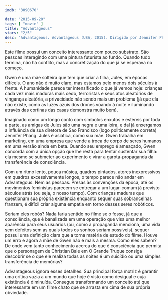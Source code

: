 ```yaml
---
imdb: "3090670"

date: "2015-09-20"
tags: [ "movie" ]
title: "Advantageous"
stars: "2/5"
desc: "Advantageous. Advantageous (USA, 2015). Dirigido por Jennifer Phang. Escrito por Jacqueline Kim, Jennifer Phang. Com Jacqueline Kim, James Urbaniak, Freya Adams, Ken Jeong, Jennifer Ehle, Samantha Kim, Troi Zee, Olivia Horton, Jennifer Ikeda."
---
```

Este filme possui um conceito interessante com pouco substrato. São pessoas interagindo com uma pintura futurista ao fundo. Quando tudo termina, não há conflito, mas a concretização do que já se esperava no começo.

Gwen é uma mãe solteira que tem que criar a filha, Jules, em épocas difíceis. O ano não é muito claro, mas estamos pelo menos dois séculos à frente. A humanidade parece ter intensificado o que já vemos hoje: crianças cada vez mais maduras mais cedo, terroristas e seus atos aleatórios de vingança aleatória, a privacidade não sendo mais um problema (já que ela não existe, como as luzes azuis dos drones voando à noite e iluminando através das cortinas das casas demonstra muito bem).

Imaginado como um longo conto com símbolos enxutos e estéreis por toda a parte, as amigas de Jules são uma negra e uma loira, e daí já enxergamos a influência de sua diretora de Sao Francisco (logo politicamente correta) Jennifer Phang. Jules é asiática, como sua mãe. Gwen trabalha em marketing, em uma empresa que vende a troca de corpo de seres humanos em uma versão ainda em beta. Quando seu emprego é ameaçado, Gwen concorda com a única opção que lhe resta para tentar sustentar sua filha: ela mesmo se submeter ao experimento e virar a garota-propaganda da transferência de consciência.

Com um ritmo lento, pouca música, quadros pintados, atores inexpressivos em quadros excessivamente longos, o tempo parece não andar em Advantegous. Nem as pessoas. Presas às convenções da época, até os movimentos feministas parecem se entregar a um lugar-comum já previsto séculos atrás (ou seja, o nosso tempo). Com crianças maduras que questionam sua própria existência enquanto sequer suas sobrancelhas franzem, é difícil criar alguma empatia em torno desses seres robóticos.

Seriam eles robôs? Nada faria sentido no filme se o fosse, já que a consciência, que é banalizada em uma operação que visa uma melhor aparência para seus usuários (ou, como a propaganda menciona, uma vida sem defeitos sem as quais todos os sonhos seriam possíveis), sequer possui uma definição clara que a torna matéria de estudo do filme. Houve um erro e agora a mãe de Gwen não é mais a mesma. Como eles sabem? De onde vem tanto conhecimento acerca do que é consciência que permita que o personagem de Christian Bale em O Grande Truque consiga descobrir se o que ele realiza todas as noites é um suicídio ou uma simples transferência de memórias?

Advantageous ignora esses detalhes. Sua principal força motriz é garantir uma crítica vazia a um mundo que hoje é visto como desigual e cuja existência é diminuída. Consegue transformando um conceito até que interessante em um filme chato que se arrasta em cima de sua própria obviedade.

